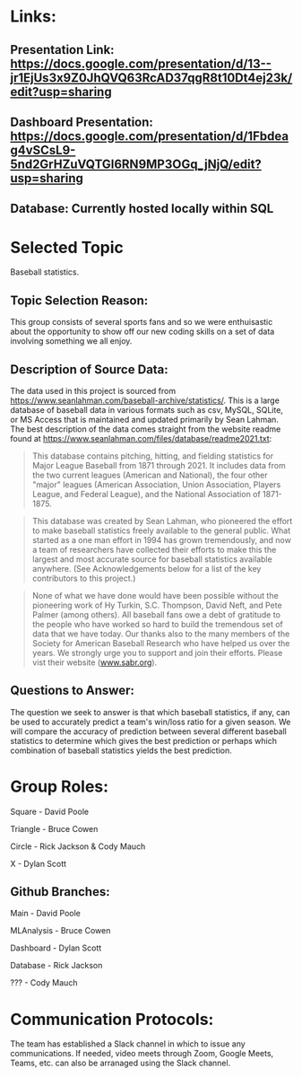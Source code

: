 # Links: 

## Presentation Link: https://docs.google.com/presentation/d/13--jr1EjUs3x9Z0JhQVQ63RcAD37qgR8t10Dt4ej23k/edit?usp=sharing

## Dashboard Presentation: https://docs.google.com/presentation/d/1Fbdeag4vSCsL9-5nd2GrHZuVQTGI6RN9MP3OGq_jNjQ/edit?usp=sharing

## Database: Currently hosted locally within SQL

# Selected Topic
Baseball statistics.

## Topic Selection Reason:
This group consists of several sports fans and so we were enthuisastic about the opportunity to show off our new coding skills on a set of data involving something we all enjoy.

## Description of Source Data:
The data used in this project is sourced from https://www.seanlahman.com/baseball-archive/statistics/.  This is a large database of baseball data in various formats such as csv, MySQL, SQLite, or MS Access that is maintained and updated primarily by Sean Lahman.  The best description of the data comes straight from the website readme found at https://www.seanlahman.com/files/database/readme2021.txt:

>  This database contains pitching, hitting, and fielding statistics for
  Major League Baseball from 1871 through 2021.  It includes data from
  the two current leagues (American and National), the four other "major" 
  leagues (American Association, Union Association, Players League, and
  Federal League), and the National Association of 1871-1875. 

 > This database was created by Sean Lahman, who pioneered the effort to
  make baseball statistics freely available to the general public. What
  started as a one man effort in 1994 has grown tremendously, and now a
  team of researchers have collected their efforts to make this the
  largest and most accurate source for baseball statistics available
  anywhere. (See Acknowledgements below for a list of the key
  contributors to this project.)

  > None of what we have done would have been possible without the
  pioneering work of Hy Turkin, S.C. Thompson, David Neft, and Pete
  Palmer (among others).  All baseball fans owe a debt of gratitude
  to the people who have worked so hard to build the tremendous set
  of data that we have today.  Our thanks also to the many members of
  the Society for American Baseball Research who have helped us over
  the years.  We strongly urge you to support and join their efforts.
  Please vist their website (www.sabr.org).

## Questions to Answer:
The question we seek to answer is that which baseball statistics, if any, can be used to accurately predict a team's win/loss ratio for a given season.  We will compare the accuracy of prediction between several different baseball statistics to determine which gives the best prediction or perhaps which combination of baseball statistics yields the best prediction.

# Group Roles:
Square - David Poole

Triangle - Bruce Cowen

Circle - Rick Jackson & Cody Mauch

X - Dylan Scott

## Github Branches:
Main - David Poole

MLAnalysis - Bruce Cowen

Dashboard - Dylan Scott

Database - Rick Jackson

??? - Cody Mauch

# Communication Protocols:
The team has established a Slack channel in which to issue any communications.  If needed, video meets through Zoom, Google Meets, Teams, etc. can also be arranaged using the Slack channel.
